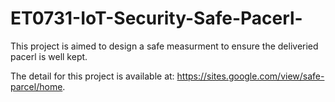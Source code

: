 # ET0731-IoT-Security-Safe-Pacerl-
This project is aimed to design a safe measurment to ensure the deliveried pacerl is well kept.

The detail for this project is available at: https://sites.google.com/view/safe-parcel/home.
